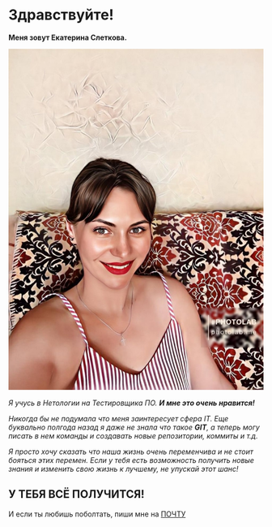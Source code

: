 # Здравствуйте! 

**Меня зовут Екатерина Слеткова.**

![это я](./img/rpV9idNWc5k.jpg)

_Я учусь в Нетологии на Тестировщика ПО._
***И мне это очень нравится!***

_Никогда бы не подумала что меня заинтересует сфера IT. Еще буквально полгода назад я даже не знала что такое ***GIT***, а теперь могу писать в нем команды и создавать новые репозитории, коммиты и т.д._

_Я просто хочу сказать что наша жизнь очень переменчива и не стоит бояться этих перемен. Если у тебя есть возможность получить новые знания и изменить свою жизнь к лучшему, не упускай этот шанс!_

## У ТЕБЯ ВСЁ ПОЛУЧИТСЯ!

И если ты любишь поболтать, пиши мне на [ПОЧТУ](https://slet113@mail.ru)
